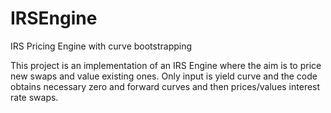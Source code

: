 # IRSEngine
IRS Pricing Engine with curve bootstrapping

This project is an implementation of an IRS Engine where the aim is to price new swaps and value existing ones. Only input is 
yield curve and the code obtains necessary zero and forward curves and then prices/values interest rate swaps. 
